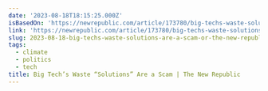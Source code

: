 ```yaml
---
date: '2023-08-18T18:15:25.000Z'
isBasedOn: 'https://newrepublic.com/article/173780/big-techs-waste-solutions-scam'
link: 'https://newrepublic.com/article/173780/big-techs-waste-solutions-scam'
slug: 2023-08-18-big-techs-waste-solutions-are-a-scam-or-the-new-republic
tags:
  - climate
  - politics
  - tech
title: Big Tech’s Waste “Solutions” Are a Scam | The New Republic
---
```


